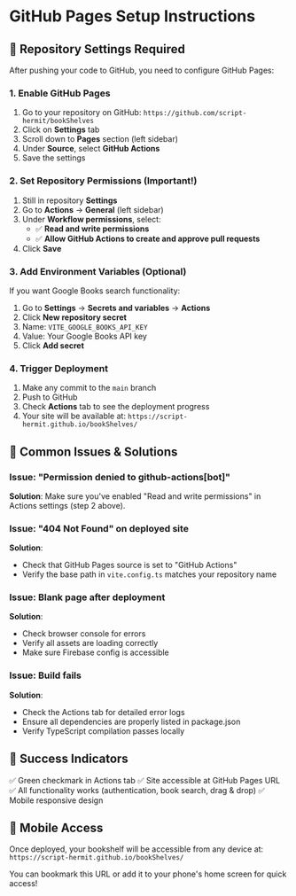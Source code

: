 # GitHub Pages Setup Instructions

## 🔧 Repository Settings Required

After pushing your code to GitHub, you need to configure GitHub Pages:

### 1. Enable GitHub Pages
1. Go to your repository on GitHub: `https://github.com/script-hermit/bookShelves`
2. Click on **Settings** tab
3. Scroll down to **Pages** section (left sidebar)
4. Under **Source**, select **GitHub Actions**
5. Save the settings

### 2. Set Repository Permissions (Important!)
1. Still in repository **Settings**
2. Go to **Actions** → **General** (left sidebar)
3. Under **Workflow permissions**, select:
   - ✅ **Read and write permissions**
   - ✅ **Allow GitHub Actions to create and approve pull requests**
4. Click **Save**

### 3. Add Environment Variables (Optional)
If you want Google Books search functionality:
1. Go to **Settings** → **Secrets and variables** → **Actions**
2. Click **New repository secret**
3. Name: `VITE_GOOGLE_BOOKS_API_KEY`
4. Value: Your Google Books API key
5. Click **Add secret**

### 4. Trigger Deployment
1. Make any commit to the `main` branch
2. Push to GitHub
3. Check **Actions** tab to see the deployment progress
4. Your site will be available at: `https://script-hermit.github.io/bookShelves/`

## 🚨 Common Issues & Solutions

### Issue: "Permission denied to github-actions[bot]"
**Solution**: Make sure you've enabled "Read and write permissions" in Actions settings (step 2 above).

### Issue: "404 Not Found" on deployed site
**Solution**: 
- Check that GitHub Pages source is set to "GitHub Actions"
- Verify the base path in `vite.config.ts` matches your repository name

### Issue: Blank page after deployment
**Solution**: 
- Check browser console for errors
- Verify all assets are loading correctly
- Make sure Firebase config is accessible

### Issue: Build fails
**Solution**:
- Check the Actions tab for detailed error logs
- Ensure all dependencies are properly listed in package.json
- Verify TypeScript compilation passes locally

## 🎉 Success Indicators

✅ Green checkmark in Actions tab
✅ Site accessible at GitHub Pages URL
✅ All functionality works (authentication, book search, drag & drop)
✅ Mobile responsive design

## 📱 Mobile Access

Once deployed, your bookshelf will be accessible from any device at:
`https://script-hermit.github.io/bookShelves/`

You can bookmark this URL or add it to your phone's home screen for quick access!
